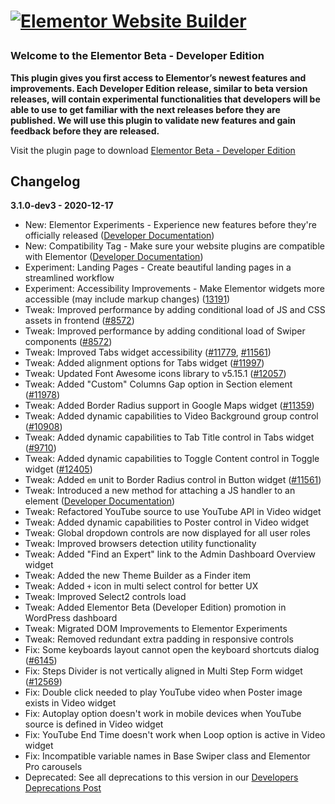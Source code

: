 # <p><a href="https://elementor.com/?utm_source=github-repo&utm_medium=link&utm_campaign=readme"><img src="https://i.imgur.com/0Guj2pn.png?1" alt="Elementor Website Builder"></a></p>

### Welcome to the Elementor Beta - Developer Edition

**This plugin gives you first access to Elementor’s newest features and improvements. 
Each Developer Edition release, similar to beta version releases, will contain experimental functionalities that developers will be able to use to get familiar with the next releases before they are published. 
We will use this plugin to validate new features and gain feedback before they are released.**

Visit the plugin page to download [Elementor Beta - Developer Edition](https://wordpress.org/plugins/elementor-beta)

## Changelog
**3.1.0-dev3 - 2020-12-17**

* New: Elementor Experiments - Experience new features before they're officially released ([Developer Documentation](https://developers.elementor.com/elementor-experiments/))
* New: Compatibility Tag - Make sure your website plugins are compatible with Elementor ([Developer Documentation](https://developers.elementor.com/compatibility-tag/))
* Experiment: Landing Pages - Create beautiful landing pages in a streamlined workflow
* Experiment: Accessibility Improvements - Make Elementor widgets more accessible (may include markup changes) ([13191](https://github.com/elementor/elementor/issues/13191))
* Tweak: Improved performance by adding conditional load of JS and CSS assets in frontend ([#8572](https://github.com/elementor/elementor/issues/8572))
* Tweak: Improved performance by adding conditional load of Swiper components ([#8572](https://github.com/elementor/elementor/issues/8572))
* Tweak: Improved Tabs widget accessibility ([#11779](https://github.com/elementor/elementor/issues/11779), [#11561](https://github.com/elementor/elementor/issues/11561))
* Tweak: Added alignment options for Tabs widget ([#11997](https://github.com/elementor/elementor/issues/11997))
* Tweak: Updated Font Awesome icons library to v5.15.1 ([#12057](https://github.com/elementor/elementor/issues/12057))
* Tweak: Added "Custom" Columns Gap option in Section element ([#11978](https://github.com/elementor/elementor/issues/11978))
* Tweak: Added Border Radius support in Google Maps widget ([#11359](https://github.com/elementor/elementor/issues/11359))
* Tweak: Added dynamic capabilities to Video Background group control ([#10908](https://github.com/elementor/elementor/issues/10908))
* Tweak: Added dynamic capabilities to Tab Title control in Tabs widget ([#9710](https://github.com/elementor/elementor/issues/9710))
* Tweak: Added dynamic capabilities to Toggle Content control in Toggle widget ([#12405](https://github.com/elementor/elementor/issues/12405))
* Tweak: Added `em` unit to Border Radius control in Button widget ([#11561](https://github.com/elementor/elementor/issues/11561))
* Tweak: Introduced a new method for attaching a JS handler to an element ([Developer Documentation](https://developers.elementor.com/new-method-attaching-a-js-handler))
* Tweak: Refactored YouTube source to use YouTube API in Video widget
* Tweak: Added dynamic capabilities to Poster control in Video widget
* Tweak: Global dropdown controls are now displayed for all user roles
* Tweak: Improved browsers detection utility functionality
* Tweak: Added "Find an Expert" link to the Admin Dashboard Overview widget
* Tweak: Added the new Theme Builder as a Finder item
* Tweak: Added `+` icon in multi select control for better UX
* Tweak: Improved Select2 controls load
* Tweak: Added Elementor Beta (Developer Edition) promotion in WordPress dashboard
* Tweak: Migrated DOM Improvements to Elementor Experiments
* Tweak: Removed redundant extra padding in responsive controls
* Fix: Some keyboards layout cannot open the keyboard shortcuts dialog ([#6145](https://github.com/elementor/elementor/issues/6145))
* Fix: Steps Divider is not vertically aligned in Multi Step Form widget  ([#12569](https://github.com/elementor/elementor/issues/12569))
* Fix: Double click needed to play YouTube video when Poster image exists in Video widget
* Fix: Autoplay option doesn't work in mobile devices when YouTube source is defined in Video widget
* Fix: YouTube End Time doesn't work when Loop option is active in Video widget
* Fix: Incompatible variable names in Base Swiper class and Elementor Pro carousels
* Deprecated: See all deprecations to this version in our [Developers Deprecations Post](https://developers.elementor.com/v3-1-planned-deprecations/)


